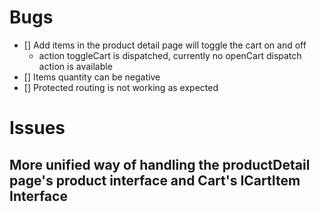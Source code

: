 # Bugs

- [] Add items in the product detail page will toggle the cart on and off
  - action toggleCart is dispatched, currently no openCart dispatch action is available
- [] Items quantity can be negative
- [] Protected routing is not working as expected

# Issues

## More unified way of handling the productDetail page's product interface and Cart's ICartItem Interface
